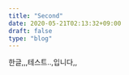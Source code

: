 ```yaml
---
title: "Second"
date: 2020-05-21T02:13:32+09:00
draft: false
type: "blog"
---
```


한글,,,테스트..,입니다,,

